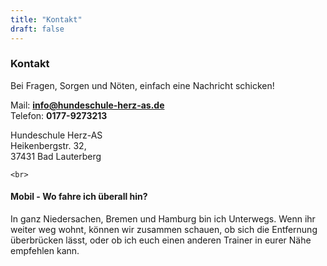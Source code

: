 ```yaml
---
title: "Kontakt"
draft: false
---
```

### Kontakt

Bei Fragen, Sorgen und Nöten, einfach eine Nachricht schicken!

Mail: **info@hundeschule-herz-as.de**
<br>
Telefon: **0177-9273213**

Hundeschule Herz-AS<br>
Heikenbergstr. 32,<br>
37431 Bad Lauterberg<br>

    <br>

#### Mobil - Wo fahre ich überall hin?
In ganz Niedersachen, Bremen und Hamburg bin ich Unterwegs.
Wenn ihr weiter weg wohnt, können wir zusammen schauen, ob sich die Entfernung überbrücken lässt,
oder ob ich euch einen anderen Trainer in eurer Nähe empfehlen kann.
